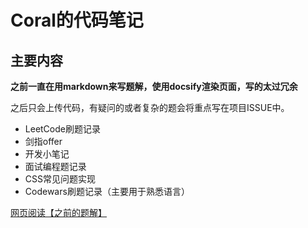 # Coral的代码笔记

## 主要内容

**之前一直在用markdown来写题解，使用docsify渲染页面，写的太过冗余**

之后只会上传代码，有疑问的或者复杂的题会将重点写在项目ISSUE中。

- LeetCode刷题记录
- 剑指offer
- 开发小笔记
- 面试编程题记录
- CSS常见问题实现
- Codewars刷题记录（主要用于熟悉语言）

[网页阅读【之前的题解】](https://scarboroughcoral.github.io/Notes/#/)

